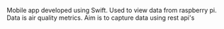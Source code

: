 Mobile app developed using Swift. Used to view data from raspberry pi. Data is air quality metrics. 
Aim is to capture data using rest api's
